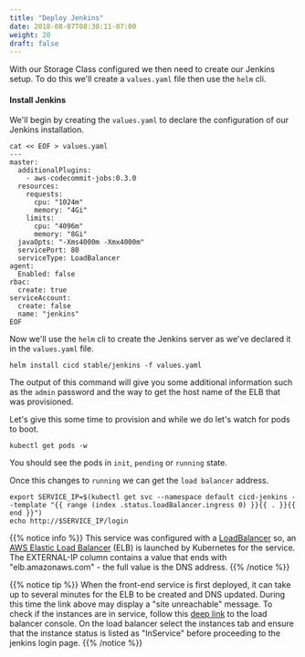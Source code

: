 ```yaml
---
title: "Deploy Jenkins"
date: 2018-08-07T08:30:11-07:00
weight: 20
draft: false
---
```


With our Storage Class configured we then need to create our Jenkins setup. To
do this we'll create a `values.yaml` file then use the `helm` cli.


#### Install Jenkins

We'll begin by creating the `values.yaml` to declare the configuration of our Jenkins installation.

```
cat << EOF > values.yaml
---
master:
  additionalPlugins:
    - aws-codecommit-jobs:0.3.0
  resources:
    requests:
      cpu: "1024m"
      memory: "4Gi"
    limits:
      cpu: "4096m"
      memory: "8Gi"
  javaOpts: "-Xms4000m -Xmx4000m"
  servicePort: 80
  serviceType: LoadBalancer
agent:
  Enabled: false
rbac:
  create: true
serviceAccount:
  create: false
  name: "jenkins"
EOF
```
Now we'll use the `helm` cli to create the Jenkins server as we've declared it in the `values.yaml` file.

```
helm install cicd stable/jenkins -f values.yaml
```

The output of this command will give you some additional information such as the
`admin` password and the way to get the host name of the ELB that was
provisioned.

Let's give this some time to provision and while we do let's watch for pods
to boot.

```
kubectl get pods -w
```

You should see the pods in `init`, `pending` or `running` state.

Once this changes to `running` we can get the `load balancer` address.

```
export SERVICE_IP=$(kubectl get svc --namespace default cicd-jenkins --template "{{ range (index .status.loadBalancer.ingress 0) }}{{ . }}{{ end }}")
echo http://$SERVICE_IP/login
```

{{% notice info %}}
This service was configured with a [LoadBalancer](https://kubernetes.io/docs/tasks/access-application-cluster/create-external-load-balancer/) so,
an [AWS Elastic Load Balancer](https://aws.amazon.com/elasticloadbalancing/) (ELB) is launched by Kubernetes for the service.
The EXTERNAL-IP column contains a value that ends with "elb.amazonaws.com" - the full value is the DNS address.
{{% /notice %}}

{{% notice tip %}}
When the front-end service is first deployed, it can take up to several minutes for the ELB to be created and DNS updated. During this time the link above may display a "site unreachable" message. To check if the instances are in service, follow this [deep link](https://console.aws.amazon.com/ec2/v2/home?#LoadBalancers:tag:kubernetes.io/service-name=default/cicd-jenkins;sort=loadBalancerName) to the load balancer console. On the load balancer select the instances tab and ensure that the instance status is listed as "InService" before proceeding to the jenkins login page. 
{{% /notice %}}

